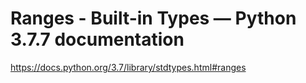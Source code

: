 # Ranges - Built-in Types — Python 3.7.7 documentation

<https://docs.python.org/3.7/library/stdtypes.html#ranges>

